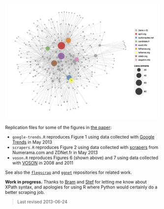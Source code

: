 ![](figure.png)

Replication files for some of the figures in [the paper][paper]:

* `google-trends.R` reproduces Figure 1 using data collected with [Google Trends][gtrends] in May 2013
* `scrapers.R` reproduces Figure 2 using data collected with [scrapers][scrapers] from Numerama.com and ZDNet.fr in May 2013
* `voson.R` reproduces Figures 6 (shown above) and 7 using data collected with [VOSON][voson] in 2008 and 2011

See also the [`flegscrap`][flegscrap] and [`ggnet`][ggnet] repositories for related work.

[paper]: https://github.com/briatte/afsp2013/raw/master/paper.pdf
[scrapers]: blob/master/data/scrape.all.R
[gtrends]: https://www.google.com/trends/
[voson]: http://voson.anu.edu.au/
[flegscrap]: https://github.com/briatte/flegscrap/
[ggnet]: https://github.com/briatte/ggnet/

__Work in progress.__ Thanks to [Bram](/Psycojoker) and [Stef](/stef) for letting me know about XPath syntax, and apologies for using R where Python would certainly do a better scraping job.

> Last revised 2013-06-24
